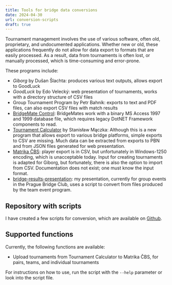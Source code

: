 ```yaml
---
title: Tools for bridge data conversions
date: 2024-04-30
url: conversion-scripts
draft: true
---
```


Tournament management involves the use of various software, often old, proprietary, and undocumented applications. Whether new or old, these applications frequently do not allow for data export to formats that are easily processed. As a result, data from tournaments is often lost, or manually processed, which is time-consuming and error-prone.

These programs include:

- _Giborg_ by Dušan Šlachta: produces various text outputs, allows export to GoodLuck
- _GoodLuck_ by Edo Velecký: web presentation of tournaments, works with a directory structure of CSV files
- Group Tournament Program by Petr Bahník: exports to text and PDF files, can also export CSV files with match results
- [BridgeMate Control](https://support.bridgemate.com/en/support/solutions/articles/44002262504-bridgemate-control-software-3-9-9): BridgeMates work with a binary MS Access 1997 and 1999 database file, which requires legacy DotNET Framework components to read.
- [Tournament Calculator](https://tournamentcalculator.com/) by Stanisław Mączka: Although this is a new program that allows export to various bridge platforms, simple exports to CSV are missing. Much data can be extracted from exports to PBN and from JSON files generated for web presentation.
- [Matrika ČBS](https://www.matrikacbs.cz/): player export is in CSV, but unfortunately in Windows-1250 encoding, which is unacceptable today. Input for creating tournaments is adapted for Giborg, but fortunately, there is also the option to import from CSV. Documentation does not exist; one must know the input format.
- [bridge-results-presentation](https://github.com/zdenecek/bridge-results-presentation): my presentation, currently for group events in the Prague Bridge Club, uses a script to convert from files produced by the team event program.

## Repository with scripts

I have created a few scripts for conversion, which are available on [Github](https://github.com/zdenecek/bridge-scripts).

## Supported functions

Currently, the following functions are available:

- Upload tournaments from Tournament Calculator to Matrika ČBS, for pairs, teams, and individual tournaments

For instructions on how to use, run the script with the `--help` parameter or look into the script file.
